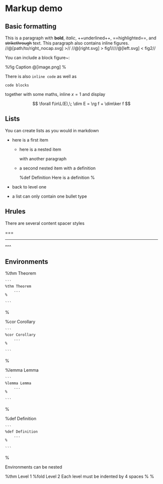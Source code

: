 # Markup demo

## Basic formatting

This is a paragraph with **bold**, _italic_, ++underlined++, ==highlighted==, and ~~strikethrough~~ text. This paragraph also contains inline figures.
//@[path/to/right_nocap.svg] >//
//@[right.svg] > fig1////@[left.svg] < fig2//

You can include a block figure~:

%fig Caption
@[image.png]
%

There is also `inline code` as well as

```
code blocks
```

together with some maths, inline $x=1$ and display

$$
\forall f\in\L(E),\; \dim E = \rg f + \dim\ker f
$$

## Lists

You can create lists as you would in markdown

- here is a first item

  - here is a nested item

    with another paragraph

  - a second nested item with a definition

    %def Definition
    Here is a definition
    %

- back to level one

* a list can only contain one bullet type

## Hrules

There are several content spacer styles

===

---

^^^

## Environments

%thm Theorem

    ```
    %thm Theorem
        ...
    %

    ```

%

%cor Corollary

    ```
    %cor Corollary
        ...
    %

    ```

%

%lemma Lemma

    ```
    %lemma Lemma
        ...
    %

    ```

%

%def Definition

    ```
    %def Definition
        ...
    %

    ```

%

Environments can be nested

%thm Level 1
%fold Level 2
Each level must be indented by 4 spaces
%
%
